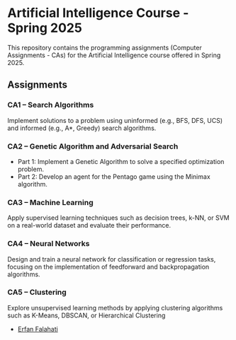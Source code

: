 # Artificial Intelligence Course - Spring 2025

This repository contains the programming assignments (Computer Assignments - CAs) for the Artificial Intelligence course offered in Spring 2025.

## Assignments

### CA1 – Search Algorithms
Implement solutions to a problem using uninformed (e.g., BFS, DFS, UCS) and informed (e.g., A*, Greedy) search algorithms.

### CA2 – Genetic Algorithm and Adversarial Search
- Part 1: Implement a Genetic Algorithm to solve a specified optimization problem.
- Part 2: Develop an agent for the Pentago game using the Minimax algorithm.

### CA3 – Machine Learning
Apply supervised learning techniques such as decision trees, k-NN, or SVM on a real-world dataset and evaluate their performance.

### CA4 – Neural Networks
Design and train a neural network for classification or regression tasks, focusing on the implementation of feedforward and backpropagation algorithms.

### CA5 – Clustering
Explore unsupervised learning methods by applying clustering algorithms such as K-Means, DBSCAN, or Hierarchical Clustering

- [Erfan Falahati](https://github.com/erfan-f)
